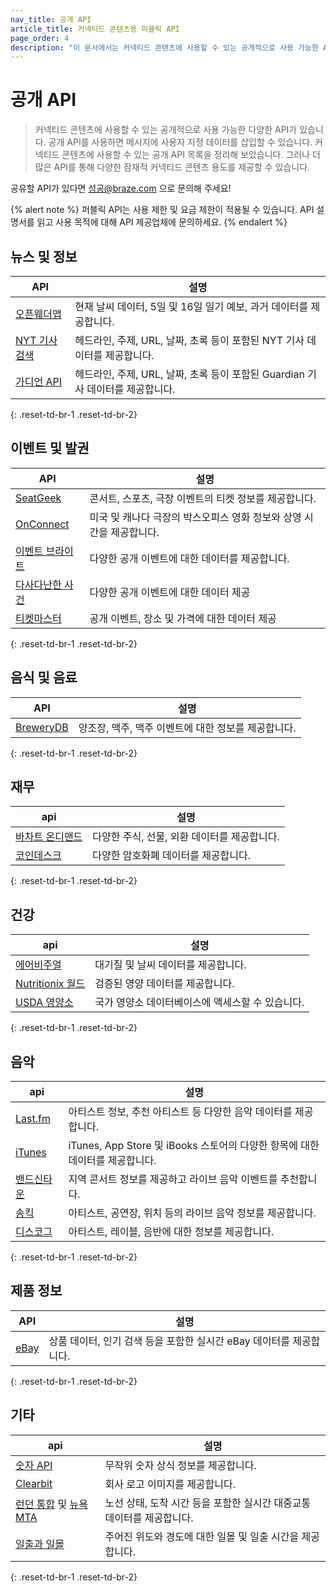 ```yaml
---
nav_title: 공개 API
article_title: 커넥티드 콘텐츠용 퍼블릭 API
page_order: 4
description: "이 문서에서는 커넥티드 콘텐츠에 사용할 수 있는 공개적으로 사용 가능한 API 목록을 다룹니다."
---
```


# 공개 API

> 커넥티드 콘텐츠에 사용할 수 있는 공개적으로 사용 가능한 다양한 API가 있습니다. 공개 API를 사용하면 메시지에 사용자 지정 데이터를 삽입할 수 있습니다. 커넥티드 콘텐츠에 사용할 수 있는 공개 API 목록을 정리해 보았습니다. 그러나 더 많은 API를 통해 다양한 잠재적 커넥티드 콘텐츠 용도를 제공할 수 있습니다.  

공유할 API가 있다면 [성공@braze.com](mailto:success@braze.com) 으로 문의해 주세요!

{% alert note %}
퍼블릭 API는 사용 제한 및 요금 제한이 적용될 수 있습니다.  API 설명서를 읽고 사용 목적에 대해 API 제공업체에 문의하세요.
{% endalert %}

## 뉴스 및 정보

|	 API 	| 설명 |
| --------- | --- |
| [오픈웨더맵][7] | 현재 날씨 데이터, 5일 및 16일 일기 예보, 과거 데이터를 제공합니다. |
| [NYT 기사 검색][8] | 헤드라인, 주제, URL, 날짜, 초록 등이 포함된 NYT 기사 데이터를 제공합니다. |
| [가디언 API][9] | 헤드라인, 주제, URL, 날짜, 초록 등이 포함된 Guardian 기사 데이터를 제공합니다.|
{: .reset-td-br-1 .reset-td-br-2}

## 이벤트 및 발권

|	 API 	| 설명 |
| --------- | --- |
| [SeatGeek][11]| 콘서트, 스포츠, 극장 이벤트의 티켓 정보를 제공합니다.  |
| [OnConnect][12] | 미국 및 캐나다 극장의 박스오피스 영화 정보와 상영 시간을 제공합니다. |
| [이벤트 브라이트][19] | 다양한 공개 이벤트에 대한 데이터를 제공합니다. |
| [다사다난한 사건][20] | 다양한 공개 이벤트에 대한 데이터 제공 |
| [티켓마스터][38] | 공개 이벤트, 장소 및 가격에 대한 데이터 제공 |
{: .reset-td-br-1 .reset-td-br-2}

## 음식 및 음료

|  API  | 설명 |
| --------- | --- |
| [BreweryDB][40] | 양조장, 맥주, 맥주 이벤트에 대한 정보를 제공합니다. |
{: .reset-td-br-1 .reset-td-br-2}

## 재무

|  api  | 설명 |
| --------- | --- |
| [바차트 온디맨드][36] | 다양한 주식, 선물, 외환 데이터를 제공합니다. |
| [코인데스크][37] | 다양한 암호화폐 데이터를 제공합니다. |
{: .reset-td-br-1 .reset-td-br-2}

## 건강

|  api  | 설명 |
| --------- | --- |
| [에어비주얼][42] | 대기질 및 날씨 데이터를 제공합니다. |
| [Nutritionix 월드][43] | 검증된 영양 데이터를 제공합니다. |
| [USDA 영양소][45] | 국가 영양소 데이터베이스에 액세스할 수 있습니다. |
{: .reset-td-br-1 .reset-td-br-2}

## 음악

|	 api 	| 설명 |
| --------- | --- |
| [Last.fm][14] | 아티스트 정보, 추천 아티스트 등 다양한 음악 데이터를 제공합니다. |
| [iTunes][24] | iTunes, App Store 및 iBooks 스토어의 다양한 항목에 대한 데이터를 제공합니다. |
| [밴드신타운][13] | 지역 콘서트 정보를 제공하고 라이브 음악 이벤트를 추천합니다. |
| [송킥][22] | 아티스트, 공연장, 위치 등의 라이브 음악 정보를 제공합니다. |
| [디스코그][21] | 아티스트, 레이블, 음반에 대한 정보를 제공합니다. |
{: .reset-td-br-1 .reset-td-br-2}

## 제품 정보

|	 API 	| 설명 |
| --------- | --- |
| [eBay][15] | 상품 데이터, 인기 검색 등을 포함한 실시간 eBay 데이터를 제공합니다. |
{: .reset-td-br-1 .reset-td-br-2}

## 기타

|	 api 	| 설명 |
| --------- | --- |
| [숫자 API][18] | 무작위 숫자 상식 정보를 제공합니다. |
| [Clearbit][27] | 회사 로고 이미지를 제공합니다. |
| [런던 통합][28] 및 [뉴욕 MTA][29] | 노선 상태, 도착 시간 등을 포함한 실시간 대중교통 데이터를 제공합니다. |
| [일출과 일몰][39] | 주어진 위도와 경도에 대한 일몰 및 일출 시간을 제공합니다. |
{: .reset-td-br-1 .reset-td-br-2}

[7]: http://openweathermap.org/api
[8]: https://developer.nytimes.com/docs/articlesearch-product/1/overview
[9]: http://open-platform.theguardian.com/documentation/
[11]: http://platform.seatgeek.com/
[12]: http://developer.tmsapi.com/docs/read/data_v1_1/movies/movie_showtimes
[13]: http://www.bandsintown.com/api/overview
[14]: http://www.last.fm/api
[15]: http://developer.ebay.com/devzone/shopping/docs/concepts/shoppingapiguide.html
[16]: [success@braze.com](mailto:success@braze.com)
[18]: http://numbersapi.com/
[19]: http://developer.eventbrite.com/
[20]: http://api.eventful.com/
[21]: http://www.discogs.com/developers/
[22]: http://www.songkick.com/developer
[24]: https://affiliate.itunes.apple.com/resources/documentation/itunes-store-web-service-search-api/
[27]: http://blog.clearbit.com/logo
[28]: http://api.tfl.gov.uk/#Line
[29]: https://new.mta.info/developers
[36]: https://www.barchartondemand.com/free
[37]: https://www.coindesk.com/api/
[38]: http://developer.ticketmaster.com/products-and-docs/apis/getting-started/
[39]: https://sunrise-sunset.org/api
[40]: http://www.brewerydb.com/
[42]: https://airvisual.com/api
[43]: https://developer.nutritionix.com/
[44]: https://open.fda.gov/api/
[45]: https://fdc.nal.usda.gov/api-guide.html
